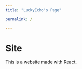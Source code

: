 ```yaml
---
title: "LuckyEcho's Page"

permalink: /

---
```


# Site

This is a website made with React.
